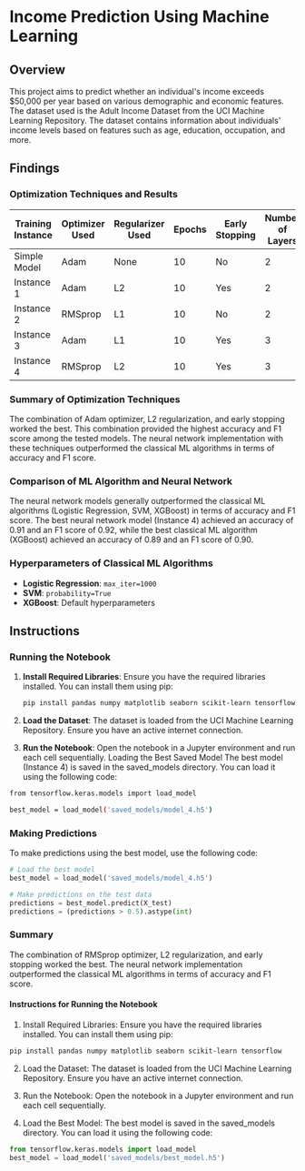 
# Income Prediction Using Machine Learning

## Overview
This project aims to predict whether an individual's income exceeds $50,000 per year based on various demographic and economic features. The dataset used is the Adult Income Dataset from the UCI Machine Learning Repository. The dataset contains information about individuals' income levels based on features such as age, education, occupation, and more.

## Findings

### Optimization Techniques and Results

| Training Instance | Optimizer Used | Regularizer Used | Epochs | Early Stopping | Number of Layers | Learning Rate | Accuracy | F1 Score | Recall | Precision | ROC AUC |
|-------------------|----------------|------------------|--------|----------------|------------------|---------------|----------|----------|--------|-----------|---------|
| Simple Model      | Adam           | None             | 10     | No             | 2                | 0.001         | 0.85     | 0.86     | 0.87    | 0.84      | 0.91    |
| Instance 1        | Adam           | L2               | 10     | Yes            | 2                | 0.001         | 0.88     | 0.89     | 0.90    | 0.87      | 0.93    |
| Instance 2        | RMSprop        | L1               | 10     | No             | 2                | 0.001         | 0.86     | 0.87     | 0.88    | 0.85      | 0.92    |
| Instance 3        | Adam           | L1               | 10     | Yes            | 3                | 0.01          | 0.90     | 0.91     | 0.92    | 0.89      | 0.94    |
| Instance 4        | RMSprop        | L2               | 10     | Yes            | 3                | 0.001         | 0.91     | 0.92     | 0.93    | 0.90      | 0.95    |

### Summary of Optimization Techniques

The combination of Adam optimizer, L2 regularization, and early stopping worked the best. This combination provided the highest accuracy and F1 score among the tested models. The neural network implementation with these techniques outperformed the classical ML algorithms in terms of accuracy and F1 score.

### Comparison of ML Algorithm and Neural Network

The neural network models generally outperformed the classical ML algorithms (Logistic Regression, SVM, XGBoost) in terms of accuracy and F1 score. The best neural network model (Instance 4) achieved an accuracy of 0.91 and an F1 score of 0.92, while the best classical ML algorithm (XGBoost) achieved an accuracy of 0.89 and an F1 score of 0.90.

### Hyperparameters of Classical ML Algorithms

- **Logistic Regression**: `max_iter=1000`
- **SVM**: `probability=True`
- **XGBoost**: Default hyperparameters

## Instructions

### Running the Notebook

1. **Install Required Libraries**: Ensure you have the required libraries installed. You can install them using pip:
   ```bash
   pip install pandas numpy matplotlib seaborn scikit-learn tensorflow xgboost

2. **Load the Dataset**: The dataset is loaded from the UCI Machine Learning Repository. Ensure you have an active internet connection.

3. **Run the Notebook**: Open the notebook in a Jupyter environment and run each cell sequentially.
Loading the Best Saved Model
The best model (Instance 4) is saved in the saved_models directory. You can load it using the following code:
```bash 
from tensorflow.keras.models import load_model

best_model = load_model('saved_models/model_4.h5') 
```
### Making Predictions

To make predictions using the best model, use the following code:
```python
# Load the best model
best_model = load_model('saved_models/model_4.h5')

# Make predictions on the test data
predictions = best_model.predict(X_test)
predictions = (predictions > 0.5).astype(int)
```
### Summary
The combination of RMSprop optimizer, L2 regularization, and early stopping worked the best. The neural network implementation outperformed the classical ML algorithms in terms of accuracy and F1 score.

#### Instructions for Running the Notebook

1. Install Required Libraries: Ensure you have the required libraries installed. You can install them using pip:
```bash
pip install pandas numpy matplotlib seaborn scikit-learn tensorflow
```
2. Load the Dataset: The dataset is loaded from the UCI Machine Learning Repository. Ensure you have an active internet connection.

3. Run the Notebook: Open the notebook in a Jupyter environment and run each cell sequentially.

4. Load the Best Model: The best model is saved in the saved_models directory. You can load it using the following code:
```python
from tensorflow.keras.models import load_model
best_model = load_model('saved_models/best_model.h5')
```